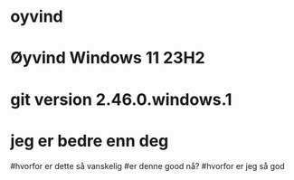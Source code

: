 # oyvind
# Øyvind Windows 11 23H2
# git version 2.46.0.windows.1
# jeg er bedre enn deg

#hvorfor er dette så vanskelig
#er denne good nå?
#hvorfor er jeg så god